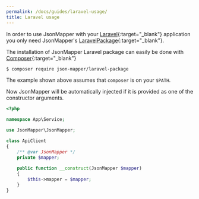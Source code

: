 ```yaml
---
permalink: /docs/guides/laravel-usage/
title: Laravel usage  
---
```


In order to use JsonMapper with your [Laravel](https://laravel.com){:target="_blank"} application you only need 
JsonMapper's [LaravelPackage](https://github.com/JsonMapper/LaravelPackage){:target="_blank"}. 

The installation of JsonMapper Laravel package can easily be done with [Composer](https://getcomposer.org){:target="_blank"}
```bash
$ composer require json-mapper/laravel-package
```
The example shown above assumes that `composer` is on your `$PATH`.

Now JsonMapper will be automatically injected if it is provided as one of the constructor arguments.

```php
<?php

namespace App\Service;

use JsonMapper\JsonMapper;

class ApiClient
{
    /** @var JsonMapper */
    private $mapper;
    
    public function __construct(JsonMapper $mapper)
    {
        $this->mapper = $mapper;
    }
}
``` 
